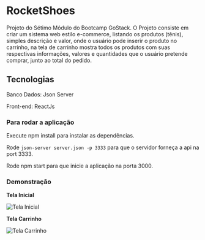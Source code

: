 # RocketShoes

Projeto do Sétimo Módulo do Bootcamp GoStack. O Projeto consiste em criar um sistema web estilo e-commerce, listando os produtos (tênis), simples descrição e valor, onde o usuário pode inserir o produto no carrinho, na tela de carrinho mostra todos os produtos com suas respectivas informações, valores e quantidades que o usuário pretende comprar, junto ao total do pedido.

## Tecnologias

Banco Dados: Json Server

Front-end: ReactJs

### Para rodar a aplicação

Execute npm install para instalar as dependências.

Rode `json-server server.json -p 3333` para que o servidor forneça a api na port 3333.

Rode npm start para que inicie a aplicação na porta 3000.

### Demonstração

**Tela Inicial**

![Tela Inicial](https://lh3.googleusercontent.com/9K8jgL1tqv1QxGkBPaOPn0sGLNgiA8k2DhAIsYZ3ab7KWPm3gM4mk8wzW4g0_8eiAqI__56TQRNpj2FBt-DtlcQLEII17ufTM4XKQs0P3EY4ZgUmHz4ktp4OsKDGIpAgR9X4j9_w5Ggvm7zJUhOzjuvGWRHd232E2_8uitM0zklZKNMP-QXTkDYuoVY3KYQ-r01zvO3eBNotJtIbck-hQH0UX1PF1eoOo_CqxgdXGkcxGqEVCwph230gg8TsQt4Ku09if6-yKP7SYrpKb-xMViKWKJQNqg12vzd0lq-XD8mAOTjK08zlWkxBjtuEEOoGvlu9Hq8u0o2Kx612qd76Rtf-a7dYw0t3p6P-964h_GfQeS9EcPpzbHmtf5TulHioa58fP64Ho8myAkPBTwEqPA5PnpPyUIvx6BeHsgFyY5fp12A2KMMLYlUMeii-kOpXtoh_kUwJvaW2svqXnNzG4ZRBZ7SwGaNVipCUiRXfHAPTEX1a84Bs8yWVQWgL7czjar4qzWo5_VWs_45rGpIeGfzIq9v01caY_GH7K6ToVAhfGUfJQ80mWzfQ2yc4-BmjXoK2O6g5MPIz5oB37yte22iZO-VUp4K9WOh3rx6kqH5CiYf1d1Cn7_dOkaIC-9WfQPmZ38eT5IV1N3P07C9zeJvyZOdLHf1bTZrVb1EY5jge3YG10_fZj0iOB0dG=w1527-h793-no?authuser=0)

**Tela Carrinho**

![Tela Carrinho](https://lh3.googleusercontent.com/79Np-YTsxflwj9OaTFyis-01I80CTLbWfu8xIYt3sSf7x-Rg4jA8w39p9FgRVLK084Ov1KeZeDsaMYvXcBAl0RQzvyFdKL9OgWpT5Es-yMozZldERvkKJ_GH3wpioJ5hZa-ked64AYuo-_3uo7sFTQDtSSOxJOtTCv0vAdRv4mLDPzHPv2Uqsst9VkW7d_wU7Nh-ZppAThW_-WvtGYc60jEsQNO3Y094OzPPGtn11plSGET1vBaEA-qEX6kfnoBI3UspZ6gtzIqzI-DiL07rlBm9vLm9WDUZZvgOxQjzJOMRjqO1W6bbtOQAavSCpj_iYke2tKAAjx9-IB5wud1N6pSHOcdZXoF0ay3aHgUKq1HhH5EtQDmST2UEwbfJwLa5UfQ3IS3p3c-kCWxo6QYcimMxRM1okhKO9Nx4jqSukd8SgOnamWGoBjI1QcKWczmO5adPQVJvXdzgnee2oG7wE0d85rZMMg433TzyWJ0O5d1qIfSVMoS2TUMTCxCXca0tSt8-wrrszkqeqdFnp58OQqcE-S2hl96u6J86kBA5v35WW3He9eIIY-qIiWAIauIckyXHmQyQSIswpsCIqzi54HGL_mmvlGOa_wZZDfEwA3d1oAAai5JEgq9FVHiehW1rPyoNuWQMo1m2fcMs5tzGCo768m5rgGF0WDS50RaIXhQt1T_9HoY-ZndY7XmZ=w1510-h823-no?authuser=0)
